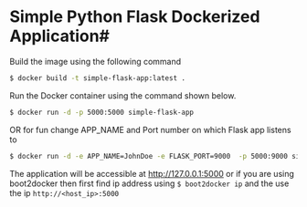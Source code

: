 # Simple Python Flask Dockerized Application#

Build the image using the following command

```bash
$ docker build -t simple-flask-app:latest .
```

Run the Docker container using the command shown below.

```bash
$ docker run -d -p 5000:5000 simple-flask-app
```
OR for fun change APP_NAME and Port number on which Flask app listens to

```bash
$ docker run -d -e APP_NAME=JohnDoe -e FLASK_PORT=9000  -p 5000:9000 simple-flask-app
```

The application will be accessible at http://127.0.0.1:5000 or if you are using boot2docker then first find ip address using `$ boot2docker ip` and the use the ip `http://<host_ip>:5000`
